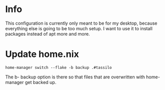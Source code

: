 # Info

This configuration is currently only meant to be for my desktop, because everything else is going to be too much setup. I want to use it to install packages instead of apt more and more.
# Update home.nix

``` shell
home-manager switch --flake -b backup .#tassilo
```

The b- backup option is there so that files that are overwritten with home-manager get backed up.


